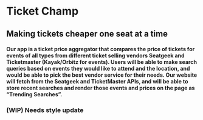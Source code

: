 # Ticket Champ

## Making tickets cheaper one seat at a time

#### Our app is a ticket price aggregator that compares the price of tickets for events of all types from different ticket selling vendors Seatgeek and Ticketmaster (Kayak/Orbitz for events). Users will be able to make search queries based on events they would like to attend and the location, and would be able to pick the best vendor service for their needs. Our website will fetch from the Seatgeek and TicketMaster APIs, and will be able to store recent searches and render those events and prices on the page as “Trending Searches”.


### (WIP) Needs style update
